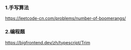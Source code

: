 ### 1.手写算法

https://leetcode-cn.com/problems/number-of-boomerangs/



### 2.编程题

https://bigfrontend.dev/zh/typescript/Trim



